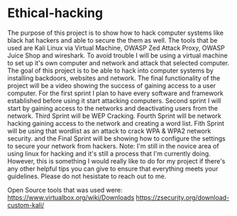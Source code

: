 # Ethical-hacking
The purpose of this project is to show how to hack computer systems like black hat hackers and able to secure the them as well.
The tools that be used are Kali Linux via Virtual Machine, OWASP Zed Attack Proxy, OWASP Juice Shop and wireshark.  To avoid trouble I will be using a virtual machine to set up it's own computer and network and attack that selected computer.
The goal of this project is to be able to hack into computer systems by installing backdoors, websites and network. The final functionality of the project will be a video showing the success of gaining access to a user computer. 
For the first sprint I plan to have every software and framework established before using it start attacking computers. Second sprint I will start by gaining access to the networks and deactivating users from the network. Third Sprint will be WEP Cracking. Fourth Sprint will be network hacking gaining access to the network and creating a word list. Fith Sprint will be using that wordlist as an attack to crack WPA & WPA2 network security. and the Final Sprint will be showing how to configure the settings to secure your network from hackers.
Note: I'm still in the novice area of using linux for hacking and it's still a process that I'm currently doing. However, this is something I would really like to do for my project if there's any other helpful tips you can give to ensure that everything meets your guidelines. Please do not hesistate to reach out to me.

Open Source tools that was used were: https://www.virtualbox.org/wiki/Downloads
https://zsecurity.org/download-custom-kali/
